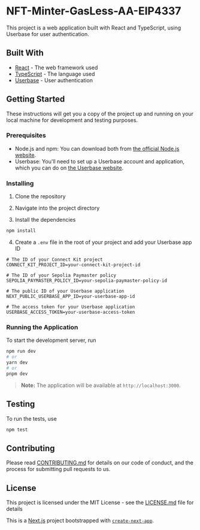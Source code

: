 # NFT-Minter-GasLess-AA-EIP4337

This project is a web application built with React and TypeScript, using Userbase for user authentication.

## Built With

- [React](https://reactjs.org/) - The web framework used
- [TypeScript](https://www.typescriptlang.org/) - The language used
- [Userbase](https://userbase.com/) - User authentication

## Getting Started

These instructions will get you a copy of the project up and running on your local machine for development and testing purposes.

### Prerequisites

- Node.js and npm: You can download both from [the official Node.js website](https://nodejs.org/).
- Userbase: You'll need to set up a Userbase account and application, which you can do on [the Userbase website](https://userbase.com/).

### Installing

1. Clone the repository

2. Navigate into the project directory

3. Install the dependencies

```bash
npm install
```

4. Create a `.env` file in the root of your project and add your Userbase app ID

```env
# The ID of your Connect Kit project
CONNECT_KIT_PROJECT_ID=your-connect-kit-project-id

# The ID of your Sepolia Paymaster policy
SEPOLIA_PAYMASTER_POLICY_ID=your-sepolia-paymaster-policy-id

# The public ID of your Userbase application
NEXT_PUBLIC_USERBASE_APP_ID=your-userbase-app-id

# The access token for your Userbase application
USERBASE_ACCESS_TOKEN=your-userbase-access-token
```

### Running the Application

To start the development server, run

```bash
npm run dev
# or
yarn dev
# or
pnpm dev
```
> **Note:** The application will be available at `http://localhost:3000`.

## Testing

To run the tests, use

```bash
npm test
```

## Contributing

Please read [CONTRIBUTING.md](CONTRIBUTING.md) for details on our code of conduct, and the process for submitting pull requests to us.

## License

This project is licensed under the MIT License - see the [LICENSE.md](LICENSE.md) file for details


This is a [Next.js](https://nextjs.org/) project bootstrapped with [`create-next-app`](https://github.com/vercel/next.js/tree/canary/packages/create-next-app).